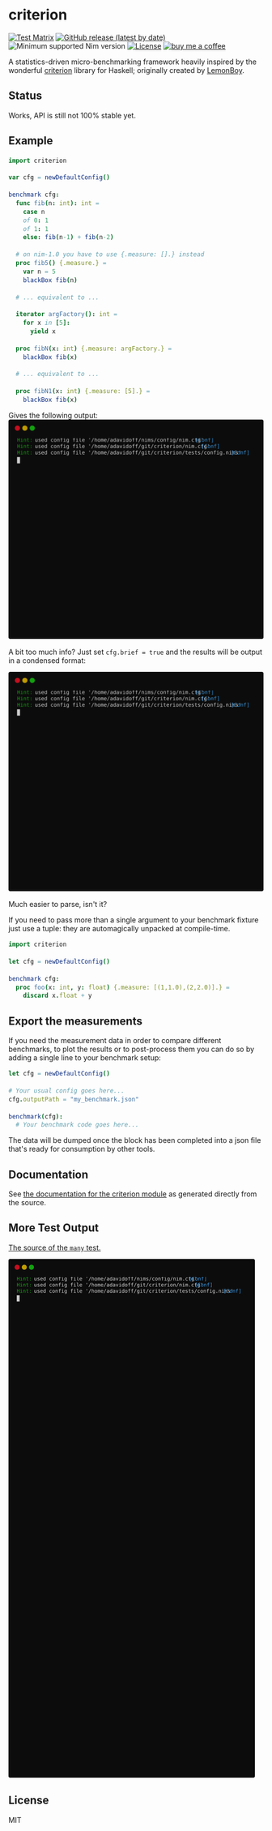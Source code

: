 # criterion

[![Test Matrix](https://github.com/disruptek/criterion/workflows/CI/badge.svg)](https://github.com/disruptek/criterion/actions?query=workflow%3ACI)
[![GitHub release (latest by date)](https://img.shields.io/github/v/release/disruptek/criterion?style=flat)](https://github.com/disruptek/criterion/releases/latest)
![Minimum supported Nim version](https://img.shields.io/badge/nim-1.0.8%2B-informational?style=flat&logo=nim)
[![License](https://img.shields.io/github/license/disruptek/criterion?style=flat)](#license)
[![buy me a coffee](https://img.shields.io/badge/donate-buy%20me%20a%20coffee-orange.svg)](https://www.buymeacoffee.com/disruptek)

A statistics-driven micro-benchmarking framework heavily inspired by the
wonderful [criterion](https://github.com/bos/criterion) library for Haskell;
originally created by [LemonBoy](https://github.com/LemonBoy).

## Status

Works, API is still not 100% stable yet.

## Example

```nim
import criterion

var cfg = newDefaultConfig()

benchmark cfg:
  func fib(n: int): int =
    case n
    of 0: 1
    of 1: 1
    else: fib(n-1) + fib(n-2)

  # on nim-1.0 you have to use {.measure: [].} instead
  proc fib5() {.measure.} =
    var n = 5
    blackBox fib(n)

  # ... equivalent to ...

  iterator argFactory(): int =
    for x in [5]:
      yield x

  proc fibN(x: int) {.measure: argFactory.} =
    blackBox fib(x)

  # ... equivalent to ...

  proc fibN1(x: int) {.measure: [5].} =
    blackBox fib(x)
```

Gives the following output:
![fib](docs/tfib.svg "fib")

A bit too much info? Just set `cfg.brief = true` and the results will be output
in a condensed format:

![brief](docs/brief.svg "brief")

Much easier to parse, isn't it?

If you need to pass more than a single argument to your benchmark fixture just
use a tuple: they are automagically unpacked at compile-time.

```nim
import criterion

let cfg = newDefaultConfig()

benchmark cfg:
  proc foo(x: int, y: float) {.measure: [(1,1.0),(2,2.0)].} =
    discard x.float + y
```

## Export the measurements

If you need the measurement data in order to compare different benchmarks, to
plot the results or to post-process them you can do so by adding a single line
to your benchmark setup:

```nim
let cfg = newDefaultConfig()

# Your usual config goes here...
cfg.outputPath = "my_benchmark.json"

benchmark(cfg):
  # Your benchmark code goes here...
```

The data will be dumped once the block has been completed into a json file
that's ready for consumption by other tools.

## Documentation
See [the documentation for the criterion module](https://disruptek.github.io/criterion/criterion.html) as generated directly from the source.

## More Test Output

[The source of the `many` test.](https://github.com/disruptek/criterion/blob/master/tests/tmany.nim)

![many](docs/tmany.svg "many")

## License
MIT
